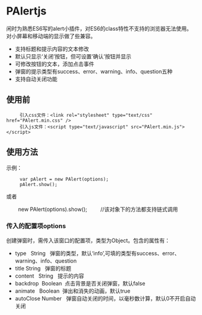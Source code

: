 # PAlertjs
闲时为熟悉ES6写的alert小插件，对ES6的class特性不支持的浏览器无法使用。对小屏幕和移动端的显示做了些兼容。
* 支持标题和提示内容的文本修改
* 默认只显示‘关闭’按钮，但可设置‘确认’按钮并显示
* 可修改按钮的文本，添加点击事件
* 弹窗的提示类型有success、error、warning、info、question五种
* 支持自动关闭功能
## 使用前
         引入css文件：<link rel="stylesheet" type="text/css" href="PAlert.min.css" />
         引入js文件：<script type="text/javascript" src="PAlert.min.js"></script>
## 使用方法
示例：

         var pAlert = new PAlert(options);
         pAlert.show();
或者

         new PAlert(options).show();         //该对象下的方法都支持链式调用

### 传入的配置项options
创建弹窗时，需传入该窗口的配置项，类型为Object。包含的属性有：
* type   String   弹窗的类型，默认‘info’,可填的类型有success、error、warning、info、question
* title  String   弹窗的标题
* content   String   提示的内容
* backdrop  Boolean  点击背景是否关闭弹窗，默认false
* animate   Boolean  弹出和消失的动画，默认true
* autoClose Number   弹窗自动关闭的时间，以毫秒数计算，默认0不开启自动关闭
